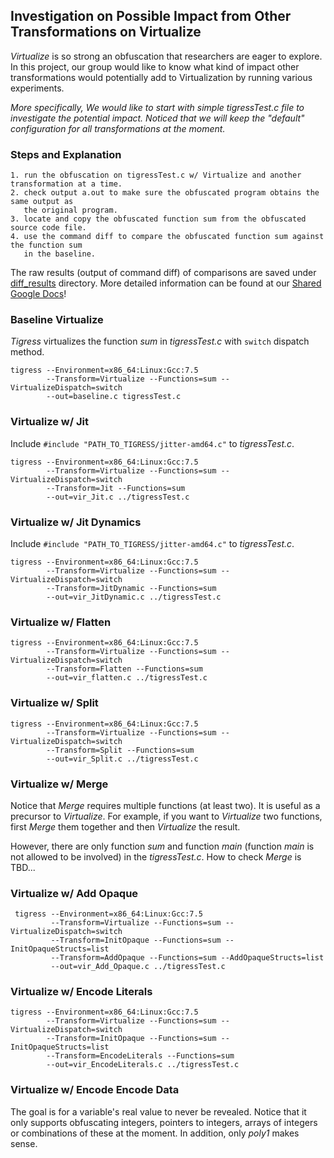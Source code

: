 ## Investigation on Possible Impact from Other Transformations on Virtualize

*Virtualize* is so strong an obfuscation that researchers are eager to explore. In this project, our group would like to know what kind of impact other transformations would potentially add to Virtualization by running various experiments.

*More specifically, We would like to start with simple tigressTest.c file to investigate the potential impact. Noticed that we will keep the "default" configuration for all transformations at the moment.*

### Steps and Explanation

```
1. run the obfuscation on tigressTest.c w/ Virtualize and another transformation at a time.
2. check output a.out to make sure the obfuscated program obtains the same output as 
   the original program. 
3. locate and copy the obfuscated function sum from the obfuscated source code file.
4. use the command diff to compare the obfuscated function sum against the function sum 
   in the baseline.
```

The raw results (output of command diff) of comparisons are saved under [diff_results](https://github.com/zyfeng-go/Tigress_Project/tree/main/diff_results) directory. More detailed information can be found at our [Shared Google Docs](https://docs.google.com/document/d/1Zx8N51Ajv7L5oO82Yq2FWLIXia6XdBfb7kbXWaPedy0/edit?usp=sharing)!

### Baseline Virtualize
*Tigress* virtualizes the function *sum* in *tigressTest.c* with `switch` dispatch method.
```
tigress --Environment=x86_64:Linux:Gcc:7.5 
        --Transform=Virtualize --Functions=sum --VirtualizeDispatch=switch 
        --out=baseline.c tigressTest.c
```



### Virtualize w/ Jit
Include `#include "PATH_TO_TIGRESS/jitter-amd64.c"` to *tigressTest.c*.
```
tigress --Environment=x86_64:Linux:Gcc:7.5 
        --Transform=Virtualize --Functions=sum --VirtualizeDispatch=switch 
        --Transform=Jit --Functions=sum 
        --out=vir_Jit.c ../tigressTest.c
```

### Virtualize w/ Jit Dynamics
Include `#include "PATH_TO_TIGRESS/jitter-amd64.c"` to *tigressTest.c*.
```
tigress --Environment=x86_64:Linux:Gcc:7.5 
        --Transform=Virtualize --Functions=sum --VirtualizeDispatch=switch 
        --Transform=JitDynamic --Functions=sum 
        --out=vir_JitDynamic.c ../tigressTest.c
```

### Virtualize w/ Flatten
```
tigress --Environment=x86_64:Linux:Gcc:7.5 
        --Transform=Virtualize --Functions=sum --VirtualizeDispatch=switch 
        --Transform=Flatten --Functions=sum 
        --out=vir_flatten.c ../tigressTest.c
```

### Virtualize w/ Split
```
tigress --Environment=x86_64:Linux:Gcc:7.5 
        --Transform=Virtualize --Functions=sum --VirtualizeDispatch=switch 
        --Transform=Split --Functions=sum 
        --out=vir_Split.c ../tigressTest.c
```

### Virtualize w/ Merge
Notice that *Merge* requires multiple functions (at least two). It is useful as a precursor to *Virtualize*. For example, if you want to *Virtualize* two functions, first *Merge* them together and then *Virtualize* the result.

However, there are only function *sum* and function *main* (function *main* is not allowed to be involved) in the *tigressTest.c*. How to check *Merge* is TBD...

### Virtualize w/ Add Opaque
```
 tigress --Environment=x86_64:Linux:Gcc:7.5 
         --Transform=Virtualize --Functions=sum --VirtualizeDispatch=switch 
         --Transform=InitOpaque --Functions=sum --InitOpaqueStructs=list 
         --Transform=AddOpaque --Functions=sum --AddOpaqueStructs=list 
         --out=vir_Add_Opaque.c ../tigressTest.c
```

### Virtualize w/ Encode Literals
```
tigress --Environment=x86_64:Linux:Gcc:7.5 
        --Transform=Virtualize --Functions=sum --VirtualizeDispatch=switch 
        --Transform=InitOpaque --Functions=sum --InitOpaqueStructs=list 
        --Transform=EncodeLiterals --Functions=sum 
        --out=vir_EncodeLiterals.c ../tigressTest.c
```

### Virtualize w/ Encode Encode Data
The goal is for a variable's real value to never be revealed. Notice that it only supports obfuscating integers, pointers to integers, arrays of integers or combinations of these at the moment. In addition, only *poly1* makes sense.

```
```